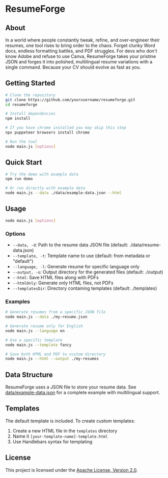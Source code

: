 # ResumeForge

## About

In a world where people constantly tweak, refine, and over-engineer their resumes,
one tool rises to bring order to the chaos. Forget clunky Word docs, endless formatting
battles, and PDF struggles. For devs who don't know Adobe and refuse to use Canva, ResumeForge
takes your pristine JSON and forges it into polished, multilingual resume variations with a
single command. Because your CV should evolve as fast as you.

## Getting Started

```bash
# Clone the repository
git clone https://github.com/yourusername/resumeforge.git
cd resumeforge

# Install dependencies
npm install

# If you have chrome installed you may skip this step
npx puppeteer browsers install chrome

# Run the tool
node main.js [options]
```

## Quick Start

```bash
# Try the demo with example data
npm run demo

# Or run directly with example data
node main.js --data ./data/example-data.json --html
```

## Usage

```bash
node main.js [options]
```

### Options

- `--data, -d`: Path to the resume data JSON file (default: ./data/resume-data.json)
- `--template, -t`: Template name to use (default: from metadata or "default")
- `--language, -l`: Generate resume for specific language only
- `--output, -o`: Output directory for the generated files (default: ./output)
- `--html`: Save HTML files along with PDFs
- `--htmlOnly`: Generate only HTML files, not PDFs
- `--templatesDir`: Directory containing templates (default: ./templates)

### Examples

```bash
# Generate resumes from a specific JSON file
node main.js --data ./my-resume.json

# Generate resume only for English
node main.js --language en

# Use a specific template
node main.js --template fancy

# Save both HTML and PDF to custom directory
node main.js --html --output ./my-resumes
```

## Data Structure

ResumeForge uses a JSON file to store your resume data. See [data/example-data.json](data/example-data.json) for a complete example with multilingual support.

## Templates

The default template is included. To create custom templates:

1. Create a new HTML file in the `templates` directory
2. Name it `[your-template-name]-template.html`
3. Use Handlebars syntax for templating

## License

This project is licensed under the [Apache License, Version 2.0](LICENSE).
